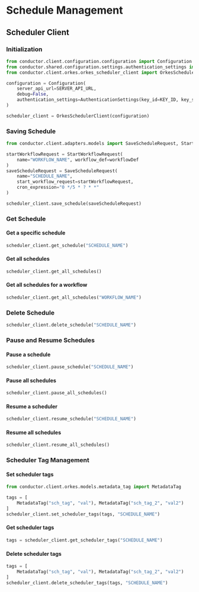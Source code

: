 # Schedule Management

## Scheduler Client

### Initialization

```python
from conductor.client.configuration.configuration import Configuration
from conductor.shared.configuration.settings.authentication_settings import AuthenticationSettings
from conductor.client.orkes.orkes_scheduler_client import OrkesSchedulerClient

configuration = Configuration(
    server_api_url=SERVER_API_URL,
    debug=False,
    authentication_settings=AuthenticationSettings(key_id=KEY_ID, key_secret=KEY_SECRET)
)

scheduler_client = OrkesSchedulerClient(configuration)
```

### Saving Schedule

```python
from conductor.client.adapters.models import SaveScheduleRequest, StartWorkflowRequest

startWorkflowRequest = StartWorkflowRequest(
    name="WORKFLOW_NAME", workflow_def=workflowDef
)
saveScheduleRequest = SaveScheduleRequest(
    name="SCHEDULE_NAME",
    start_workflow_request=startWorkflowRequest,
    cron_expression="0 */5 * ? * *"
)

scheduler_client.save_schedule(saveScheduleRequest)
```

### Get Schedule

#### Get a specific schedule

```python
scheduler_client.get_schedule("SCHEDULE_NAME")
```

#### Get all schedules

```python
scheduler_client.get_all_schedules()
```

#### Get all schedules for a workflow

```python
scheduler_client.get_all_schedules("WORKFLOW_NAME")
```

### Delete Schedule

```python
scheduler_client.delete_schedule("SCHEDULE_NAME")
```

### Pause and Resume Schedules

#### Pause a schedule

```python
scheduler_client.pause_schedule("SCHEDULE_NAME")
```

#### Pause all schedules

```python
scheduler_client.pause_all_schedules()
```

#### Resume a scheduler

```python
scheduler_client.resume_schedule("SCHEDULE_NAME")
```

#### Resume all schedules

```python
scheduler_client.resume_all_schedules()
```

### Scheduler Tag Management

#### Set scheduler tags

```python
from conductor.client.orkes.models.metadata_tag import MetadataTag

tags = [
    MetadataTag("sch_tag", "val"), MetadataTag("sch_tag_2", "val2")
]
scheduler_client.set_scheduler_tags(tags, "SCHEDULE_NAME")
```

#### Get scheduler tags

```python
tags = scheduler_client.get_scheduler_tags("SCHEDULE_NAME")
```

#### Delete scheduler tags

```python
tags = [
    MetadataTag("sch_tag", "val"), MetadataTag("sch_tag_2", "val2")
]
scheduler_client.delete_scheduler_tags(tags, "SCHEDULE_NAME")
```
